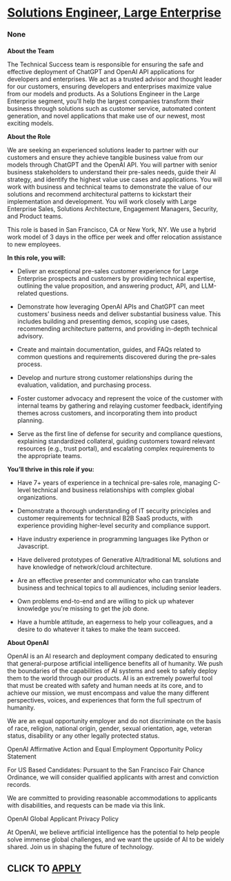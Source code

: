 # [Solutions Engineer, Large Enterprise](https://www.remotewlb.com/apply/solutions-engineer-large-enterprise)  
### None  
####  

**About the Team**

The Technical Success team is responsible for ensuring the safe and effective deployment of ChatGPT and OpenAI API applications for developers and enterprises. We act as a trusted advisor and thought leader for our customers, ensuring developers and enterprises maximize value from our models and products. As a Solutions Engineer in the Large Enterprise segment, you’ll help the largest companies transform their business through solutions such as customer service, automated content generation, and novel applications that make use of our newest, most exciting models.

 **About the Role**

We are seeking an experienced solutions leader to partner with our customers and ensure they achieve tangible business value from our models through ChatGPT and the OpenAI API. You will partner with senior business stakeholders to understand their pre-sales needs, guide their AI strategy, and identify the highest value use cases and applications. You will work with business and technical teams to demonstrate the value of our solutions and recommend architectural patterns to kickstart their implementation and development. You will work closely with Large Enterprise Sales, Solutions Architecture, Engagement Managers, Security, and Product teams.

This role is based in San Francisco, CA or New York, NY. We use a hybrid work model of 3 days in the office per week and offer relocation assistance to new employees.

 **In this role, you will:**

  * Deliver an exceptional pre-sales customer experience for Large Enterprise prospects and customers by providing technical expertise, outlining the value proposition, and answering product, API, and LLM-related questions.

  * Demonstrate how leveraging OpenAI APIs and ChatGPT can meet customers’ business needs and deliver substantial business value. This includes building and presenting demos, scoping use cases, recommending architecture patterns, and providing in-depth technical advisory.

  * Create and maintain documentation, guides, and FAQs related to common questions and requirements discovered during the pre-sales process.

  * Develop and nurture strong customer relationships during the evaluation, validation, and purchasing process.

  * Foster customer advocacy and represent the voice of the customer with internal teams by gathering and relaying customer feedback, identifying themes across customers, and incorporating them into product planning.

  * Serve as the first line of defense for security and compliance questions, explaining standardized collateral, guiding customers toward relevant resources (e.g., trust portal), and escalating complex requirements to the appropriate teams.

 **You’ll thrive in this role if you:**

  * Have 7+ years of experience in a technical pre-sales role, managing C-level technical and business relationships with complex global organizations.

  * Demonstrate a thorough understanding of IT security principles and customer requirements for technical B2B SaaS products, with experience providing higher-level security and compliance support.

  * Have industry experience in programming languages like Python or Javascript.

  * Have delivered prototypes of Generative AI/traditional ML solutions and have knowledge of network/cloud architecture.

  * Are an effective presenter and communicator who can translate business and technical topics to all audiences, including senior leaders.

  * Own problems end-to-end and are willing to pick up whatever knowledge you're missing to get the job done.

  * Have a humble attitude, an eagerness to help your colleagues, and a desire to do whatever it takes to make the team succeed.

 **About OpenAI**

OpenAI is an AI research and deployment company dedicated to ensuring that general-purpose artificial intelligence benefits all of humanity. We push the boundaries of the capabilities of AI systems and seek to safely deploy them to the world through our products. AI is an extremely powerful tool that must be created with safety and human needs at its core, and to achieve our mission, we must encompass and value the many different perspectives, voices, and experiences that form the full spectrum of humanity.

We are an equal opportunity employer and do not discriminate on the basis of race, religion, national origin, gender, sexual orientation, age, veteran status, disability or any other legally protected status.

OpenAI Affirmative Action and Equal Employment Opportunity Policy Statement

For US Based Candidates: Pursuant to the San Francisco Fair Chance Ordinance, we will consider qualified applicants with arrest and conviction records.

We are committed to providing reasonable accommodations to applicants with disabilities, and requests can be made via this link.

OpenAI Global Applicant Privacy Policy

At OpenAI, we believe artificial intelligence has the potential to help people solve immense global challenges, and we want the upside of AI to be widely shared. Join us in shaping the future of technology.

  
## CLICK TO [APPLY](https://www.remotewlb.com/apply/solutions-engineer-large-enterprise)

